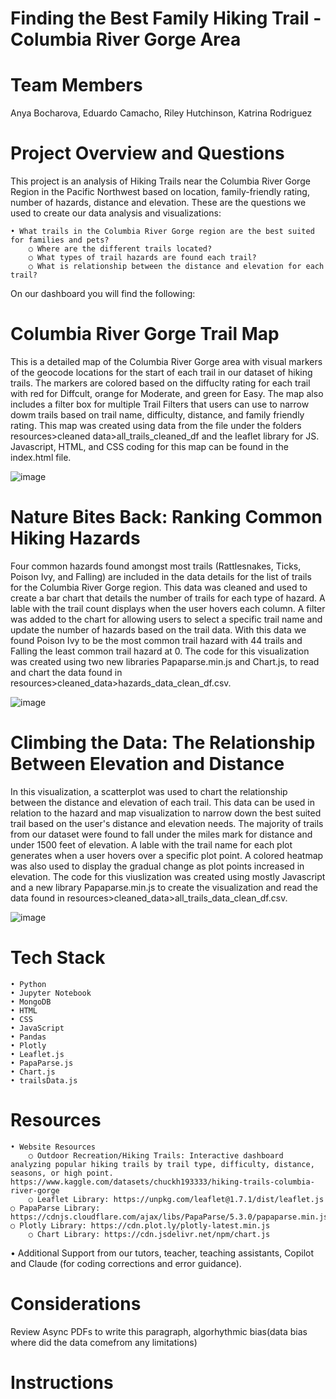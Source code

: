 # Finding the Best Family Hiking Trail - Columbia River Gorge Area

# Team Members
Anya Bocharova,
Eduardo Camacho,
Riley Hutchinson,
Katrina Rodriguez

# Project Overview and Questions
This project is an analysis of Hiking Trails near the Columbia River Gorge Region in the Pacific Northwest based on location, family-friendly rating, number of hazards, distance and elevation. These are the questions we used to create our data analysis and visualizations:

    • What trails in the Columbia River Gorge region are the best suited for families and pets?
        ○ Where are the different trails located? 
        ○ What types of trail hazards are found each trail?
        ○ What is relationship between the distance and elevation for each trail?

On our dashboard you will find the following:

# Columbia River Gorge Trail Map
This is a detailed map of the Columbia River Gorge area with visual markers of the geocode locations for the start of each trail in our dataset of hiking trails. The markers are colored based on the diffuclty rating for each trail with red for Diffcult, orange for Moderate, and green for Easy. The map also includes a filter box for multiple Trail Filters that users can use to narrow dowm trails based on trail name, difficulty, distance, and family friendly rating. This map was created using data from the file under the folders resources>cleaned data>all_trails_cleaned_df and the leaflet library for JS. Javascript, HTML, and CSS coding for this map can be found in the index.html file. 

![image](https://github.com/user-attachments/assets/39fa4ba9-5c73-4c34-8db7-1d6587738af9)

# Nature Bites Back: Ranking Common Hiking Hazards
Four common hazards found amongst most trails (Rattlesnakes, Ticks, Poison Ivy, and Falling) are included in the data details for the list of trails for the Columbia River Gorge region. This data was cleaned and used to create a bar chart that details the number of trails for each type of hazard. A lable with the trail count displays when the user hovers each column. A filter was added to the chart for allowing users to select a specific trail name and update the number of hazards based on the trail data. With this data we found Poison Ivy to be the most common trail hazard with 44 trails and Falling the least common trail hazard at 0. The code for this visualization was created using two new libraries Papaparse.min.js and Chart.js, to read and chart the data found in resources>cleaned_data>hazards_data_clean_df.csv.

![image](https://github.com/user-attachments/assets/d60a637c-849f-484c-bfe5-96170151c5ea)

# Climbing the Data: The Relationship Between Elevation and Distance
In this visualization, a scatterplot was used to chart the relationship between the distance and elevation of each trail. This data can be used in relation to the hazard and map visualization to narrow down the best suited trail based on the user's distance and elevation needs. The majority of trails from our dataset were found to fall under the  miles mark for distance and under 1500 feet of elevation. A lable with the trail name for each plot generates when a user hovers over a specific plot point. A colored heatmap was also used to display the gradual change as plot points increased in elevation. The code for this viuslization was created using mostly Javascript and a new library Papaparse.min.js to create the visualization and read the data found in resources>cleaned_data>all_trails_data_clean_df.csv.

![image](https://github.com/user-attachments/assets/bb9ef5fd-0e53-4643-934e-31e8e71aa777)

# Tech Stack
	• Python
	• Jupyter Notebook
	• MongoDB
	• HTML
	• CSS
	• JavaScript
	• Pandas
 	• Plotly
	• Leaflet.js
	• PapaParse.js
	• Chart.js
   	• trailsData.js
       
# Resources

    • Website Resources
        ○ Outdoor Recreation/Hiking Trails: Interactive dashboard analyzing popular hiking trails by trail type, difficulty, distance, seasons, or high point. 		https://www.kaggle.com/datasets/chuckh193333/hiking-trails-columbia-river-gorge 
        ○ Leaflet Library: https://unpkg.com/leaflet@1.7.1/dist/leaflet.js
	○ PapaParse Library: https://cdnjs.cloudflare.com/ajax/libs/PapaParse/5.3.0/papaparse.min.js
 	○ Plotly Library: https://cdn.plot.ly/plotly-latest.min.js
        ○ Chart Library: https://cdn.jsdelivr.net/npm/chart.js
	
• Additional Support from our tutors, teacher, teaching assistants, Copilot and Claude (for coding corrections and error guidance).

# Considerations

Review Async PDFs to write this paragraph, algorhythmic bias(data bias where did the data comefrom any limitations)

# Instructions

